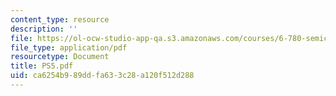 ```yaml
---
content_type: resource
description: ''
file: https://ol-ocw-studio-app-qa.s3.amazonaws.com/courses/6-780-semiconductor-manufacturing-spring-2003/ca6254b989ddfa633c28a120f512d288_PS5.pdf
file_type: application/pdf
resourcetype: Document
title: PS5.pdf
uid: ca6254b9-89dd-fa63-3c28-a120f512d288
---
```

